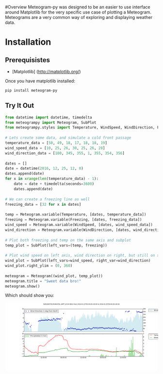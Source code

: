#Overview
Meteogram-py was designed to be an easier to use interface around Matplotlib for the very specific use case of plotting a Meteogram. Meteograms are a very common way of exploring and displaying weather data.

# Installation

## Prerequisistes
- [Matplotlib] (http://matplotlib.org/)

Once you have matplotlib installed:

```bash
pip install meteogram-py
```

## Try It Out
```python
from datetime import datetime, timedelta
from meteogrampy import Meteogram, SubPlot
from meteogrampy.styles import Temperature, WindSpeed, WindDirection, Freezing

# Lets create some data, and simulate a cold front passage
temperature_data = [50, 49, 18, 17, 18, 18, 19]
wind_speed_data = [10, 25, 26, 30, 25, 26, 28]
wind_direction_data = [180, 345, 355, 1, 355, 354, 356]

dates = []
date = datetime(2016, 12, 25, 12, 0)
dates.append(date)
for x in xrange(len(temperature_data) - 1):
    date = date + timedelta(seconds=3600)
    dates.append(date)

# We can create a freezing line as well
freezing_data = [32 for x in dates]

temp = Meteogram.variable(Temperature, [dates, temperature_data])
freezing = Meteogram.variable(Freezing, [dates, freezing_data])
wind_speed = Meteogram.variable(WindSpeed, [dates, wind_speed_data])
wind_direction = Meteogram.variable(WindDirection, [dates, wind_direction_data])

# Plot both freezing and temp on the same axis and subplot
temp_plot = SubPlot(left_vars=(temp, freezing))

# Plot wind speed on left axis, wind direction on right, but still on same subplot
wind_plot = SubPlot(left_vars=wind_speed, right_var=wind_direction)
wind_plot.right_ylim = (0, 360)

meteogram = Meteogram((wind_plot, temp_plot))
meteogram.title = "Sweet data bro!"
meteogram.show()
```

Which should show you:

![img](/static/img/basic_ex.png)





